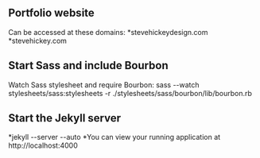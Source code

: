 Portfolio website
-----------------

Can be accessed at these domains:
*stevehickeydesign.com
*stevehickey.com


Start Sass and include Bourbon
-------------------------

Watch Sass stylesheet and require Bourbon:
sass --watch stylesheets/sass:stylesheets -r ./stylesheets/sass/bourbon/lib/bourbon.rb

Start the Jekyll server
-----------------------

*jekyll --server --auto
*You can view your running application at http://localhost:4000
